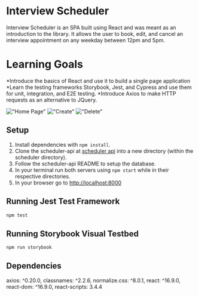 # Interview Scheduler

Interview Scheduler is an SPA built using React and was meant as an introduction to the library. It allows the user to book, edit, and cancel an interview appointment on any weekday between 12pm and 5pm.

# Learning Goals
*Introduce the basics of React and use it to build a single page application
*Learn the testing frameworks Storybook, Jest, and Cypress and use them for unit, integration, and E2E testing.
*Introduce Axios to make HTTP requests as an alternative to JQuery.


!["Home Page"](https://github.com/ItsGentleBen/scheduler/blob/master/public/images/Display.png)
!["Create"](https://github.com/ItsGentleBen/scheduler/blob/master/public/images/Create.png)
!["Delete"](https://github.com/ItsGentleBen/scheduler/blob/master/public/images/Delete.png)

## Setup

1. Install dependencies with `npm install`.
2. Clone the scheduler-api at [scheduler api](https://github.com/ItsGentleBen/scheduler-api) into a new directory (within the scheduler directory).
3. Follow the scheduler-api README to setup the database.
4. In your terminal run both servers using `npm start` while in their respective directories.
5. In your browser go to [http://localhost:8000](http://localhost:8000)

## Running Jest Test Framework

```sh
npm test
```

## Running Storybook Visual Testbed

```sh
npm run storybook
```

## Dependencies

axios: ^0.20.0,
classnames: ^2.2.6,
normalize.css: ^8.0.1,
react: ^16.9.0,
react-dom: ^16.9.0,
react-scripts: 3.4.4
